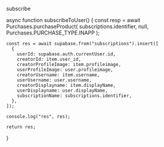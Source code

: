 subscribe

async function subscribeToUser() {
const resp = await Purchases.purchaseProduct(
subscriptions.identifier,
null,
Purchases.PURCHASE_TYPE.INAPP
);

    const res = await supabase.from("subscriptions").insert([
      {
        userId: supabase.auth.currentUser.id,
        creatorId: item.user_id,
        creatorProfileImage: item.profileimage,
        userProfileImage: user.profileimage,
        creatorUsername: item.username,
        userUsername: user.username,
        creatorDisplayname: item.displayName,
        userDisplayname: user.displayName,
        subscriptionName: subscriptions.identifier,
      },
    ]);

    console.log("res", res);

    return res;

}
